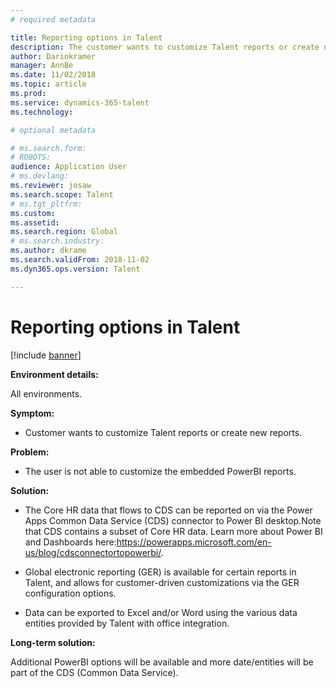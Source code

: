 ```yaml
---
# required metadata

title: Reporting options in Talent
description: The customer wants to customize Talent reports or create new reports.
author: Darinkramer
manager: AnnBe
ms.date: 11/02/2018
ms.topic: article
ms.prod: 
ms.service: dynamics-365-talent
ms.technology: 

# optional metadata

# ms.search.form: 
# ROBOTS: 
audience: Application User
# ms.devlang: 
ms.reviewer: josaw
ms.search.scope: Talent
# ms.tgt_pltfrm: 
ms.custom: 
ms.assetid: 
ms.search.region: Global
# ms.search.industry: 
ms.author: dkrame
ms.search.validFrom: 2018-11-02
ms.dyn365.ops.version: Talent

---
```


# Reporting options in Talent

[!include [banner](includes/banner.md)]


**Environment details:** 

All environments.

**Symptom:** 

- Customer wants to customize Talent reports or create new reports. 

**Problem:** 

- The user is not able to customize the embedded PowerBI reports.


**Solution:** 

-   The Core HR data that flows to CDS can be reported on via the Power Apps
    Common Data Service (CDS) connector to Power BI desktop.Note that CDS
    contains a subset of Core HR data. Learn more about Power BI and Dashboards
    here:<https://powerapps.microsoft.com/en-us/blog/cdsconnectortopowerbi/>.

-   Global electronic reporting (GER) is available for certain reports in
    Talent, and allows for customer-driven customizations via the GER
    configuration options. 

-   Data can be exported to Excel and/or Word using the various data entities
    provided by Talent with office integration.


**Long-term solution:** 

Additional PowerBI options will be available and more date/entities will be part of the CDS (Common Data Service).
